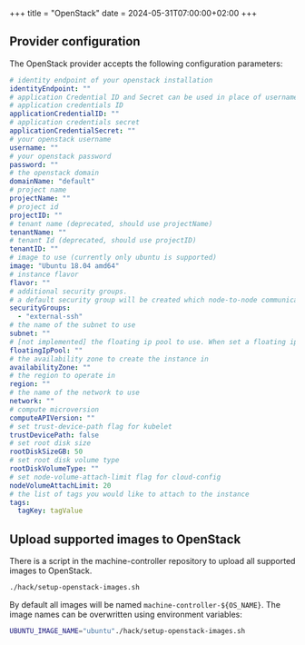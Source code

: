 +++
title = "OpenStack"
date = 2024-05-31T07:00:00+02:00
+++

## Provider configuration

The OpenStack provider accepts the following configuration parameters:

```yaml
# identity endpoint of your openstack installation
identityEndpoint: ""
# application Credential ID and Secret can be used in place of username, password, tenantName/tenantID, and domainName.
# application credentials ID
applicationCredentialID: ""
# application credentials secret
applicationCredentialSecret: ""
# your openstack username
username: ""
# your openstack password
password: ""
# the openstack domain
domainName: "default"
# project name
projectName: ""
# project id
projectID: ""
# tenant name (deprecated, should use projectName)
tenantName: ""
# tenant Id (deprecated, should use projectID)
tenantID: ""
# image to use (currently only ubuntu is supported)
image: "Ubuntu 18.04 amd64"
# instance flavor
flavor: ""
# additional security groups.
# a default security group will be created which node-to-node communication
securityGroups:
  - "external-ssh"
# the name of the subnet to use
subnet: ""
# [not implemented] the floating ip pool to use. When set a floating ip will be assigned o the instance
floatingIpPool: ""
# the availability zone to create the instance in
availabilityZone: ""
# the region to operate in
region: ""
# the name of the network to use
network: ""
# compute microversion
computeAPIVersion: ""
# set trust-device-path flag for kubelet
trustDevicePath: false
# set root disk size
rootDiskSizeGB: 50
# set root disk volume type
rootDiskVolumeType: ""
# set node-volume-attach-limit flag for cloud-config
nodeVolumeAttachLimit: 20
# the list of tags you would like to attach to the instance
tags:
  tagKey: tagValue
```

## Upload supported images to OpenStack

There is a script in the machine-controller repository to upload all supported
images to OpenStack.

```bash
./hack/setup-openstack-images.sh
```

By default all images will be named `machine-controller-${OS_NAME}`. The image
names can be overwritten using environment variables:

```bash
UBUNTU_IMAGE_NAME="ubuntu"./hack/setup-openstack-images.sh
```
